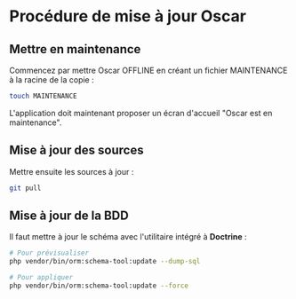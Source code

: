 # Procédure de mise à jour Oscar

## Mettre en maintenance

Commencez par mettre Oscar OFFLINE en créant un fichier MAINTENANCE à la racine de la copie :

```bash
touch MAINTENANCE
```

L'application doit maintenant proposer un écran d'accueil "Oscar est en maintenance".


## Mise à jour des sources

Mettre ensuite les sources à jour :

```bash
git pull
```

## Mise à jour de la BDD

Il faut mettre à jour le schéma avec l'utilitaire intégré à **Doctrine** :

```bash
# Pour prévisualiser
php vendor/bin/orm:schema-tool:update --dump-sql

# Pour appliquer
php vendor/bin/orm:schema-tool:update --force
```
